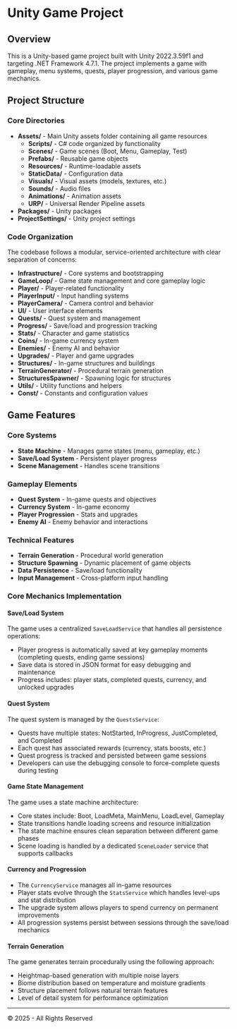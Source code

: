 # Unity Game Project

## Overview
This is a Unity-based game project built with Unity 2022.3.59f1 and targeting .NET Framework 4.7.1. The project implements a game with gameplay, menu systems, quests, player progression, and various game mechanics.

## Project Structure

### Core Directories
- **Assets/** - Main Unity assets folder containing all game resources
  - **Scripts/** - C# code organized by functionality
  - **Scenes/** - Game scenes (Boot, Menu, Gameplay, Test)
  - **Prefabs/** - Reusable game objects
  - **Resources/** - Runtime-loadable assets
  - **StaticData/** - Configuration data
  - **Visuals/** - Visual assets (models, textures, etc.)
  - **Sounds/** - Audio files
  - **Animations/** - Animation assets
  - **URP/** - Universal Render Pipeline assets
- **Packages/** - Unity packages
- **ProjectSettings/** - Unity project settings

### Code Organization
The codebase follows a modular, service-oriented architecture with clear separation of concerns:

- **Infrastructure/** - Core systems and bootstrapping
- **GameLoop/** - Game state management and core gameplay logic
- **Player/** - Player-related functionality
- **PlayerInput/** - Input handling systems
- **PlayerCamera/** - Camera control and behavior
- **UI/** - User interface elements
- **Quests/** - Quest system and management
- **Progress/** - Save/load and progression tracking
- **Stats/** - Character and game statistics
- **Coins/** - In-game currency system
- **Enemies/** - Enemy AI and behavior
- **Upgrades/** - Player and game upgrades
- **Structures/** - In-game structures and buildings
- **TerrainGenerator/** - Procedural terrain generation
- **StructuresSpawner/** - Spawning logic for structures
- **Utils/** - Utility functions and helpers
- **Const/** - Constants and configuration values

## Game Features

### Core Systems
- **State Machine** - Manages game states (menu, gameplay, etc.)
- **Save/Load System** - Persistent player progress
- **Scene Management** - Handles scene transitions

### Gameplay Elements
- **Quest System** - In-game quests and objectives
- **Currency System** - In-game economy
- **Player Progression** - Stats and upgrades
- **Enemy AI** - Enemy behavior and interactions

### Technical Features
- **Terrain Generation** - Procedural world generation
- **Structure Spawning** - Dynamic placement of game objects
- **Data Persistence** - Save/load functionality
- **Input Management** - Cross-platform input handling


### Core Mechanics Implementation

#### Save/Load System
The game uses a centralized `SaveLoadService` that handles all persistence operations:
- Player progress is automatically saved at key gameplay moments (completing quests, ending game sessions)
- Save data is stored in JSON format for easy debugging and maintenance
- Progress includes: player stats, completed quests, currency, and unlocked upgrades

#### Quest System
The quest system is managed by the `QuestsService`:
- Quests have multiple states: NotStarted, InProgress, JustCompleted, and Completed
- Each quest has associated rewards (currency, stats boosts, etc.)
- Quest progress is tracked and persisted between game sessions
- Developers can use the debugging console to force-complete quests during testing

#### Game State Management
The game uses a state machine architecture:
- Core states include: Boot, LoadMeta, MainMenu, LoadLevel, Gameplay
- State transitions handle loading screens and resource initialization
- The state machine ensures clean separation between different game phases
- Scene loading is handled by a dedicated `SceneLoader` service that supports callbacks

#### Currency and Progression
- The `CurrencyService` manages all in-game resources
- Player stats evolve through the `StatsService` which handles level-ups and stat distribution
- The upgrade system allows players to spend currency on permanent improvements
- All progression systems persist between sessions through the save/load mechanics

#### Terrain Generation
The game generates terrain procedurally using the following approach:
- Heightmap-based generation with multiple noise layers
- Biome distribution based on temperature and moisture gradients
- Structure placement follows natural terrain features
- Level of detail system for performance optimization


---

© 2025 - All Rights Reserved

